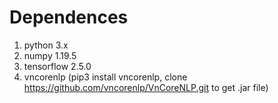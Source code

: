 # Dependences
1. python 3.x
2. numpy 1.19.5
3. tensorflow 2.5.0
4. vncorenlp (pip3 install vncorenlp, clone https://github.com/vncorenlp/VnCoreNLP.git to get .jar file)
